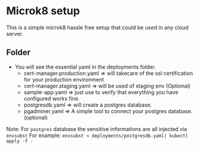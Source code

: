 # Microk8 setup

This is a simple microk8 hassle free setup that could be used in any cloud server.

## Folder
- You will see the essential yaml in the deployments folder.  
    - cert-manager.production.yaml => will takecare of the ssl certification for your production environment
    - cert-manager.staging.yaml => will be used of staging env (Optional)
    - sample-app.yaml => just use to verify that everything you have configured works fine. 
    - postgresdb.yaml => will create a postgres database. 
    - pgadminer.yaml => A simple tool to connect your postgres database. (optional)


Note: For `postgres` database the sensitive informations are all injected via `envsubst` 
For example: `envsubst < deployments/postgresdb.yaml| kubectl apply -f -`
